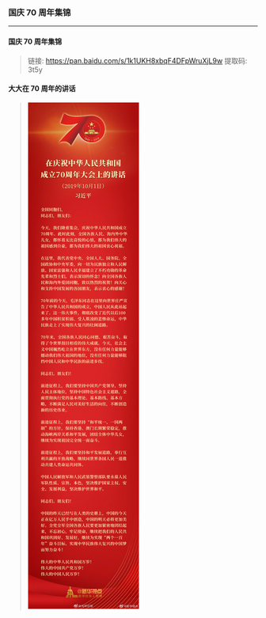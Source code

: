 ### 国庆 70 周年集锦
---

#### 国庆 70 周年集锦
>
> 链接: https://pan.baidu.com/s/1k1UKH8xbqF4DFpWruXjL9w 提取码: 3t5y

#### 大大在 70 周年的讲话
>
> ![大大在 70 周年的讲话](/配图/022/022-001.jpg)

